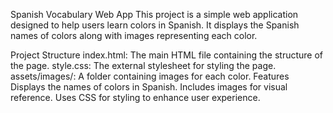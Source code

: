 Spanish Vocabulary Web App
This project is a simple web application designed to help users learn colors in Spanish. It displays the Spanish names of colors along with images representing each color.

Project Structure
index.html: The main HTML file containing the structure of the page.
style.css: The external stylesheet for styling the page.
assets/images/: A folder containing images for each color.
Features
Displays the names of colors in Spanish.
Includes images for visual reference.
Uses CSS for styling to enhance user experience.
